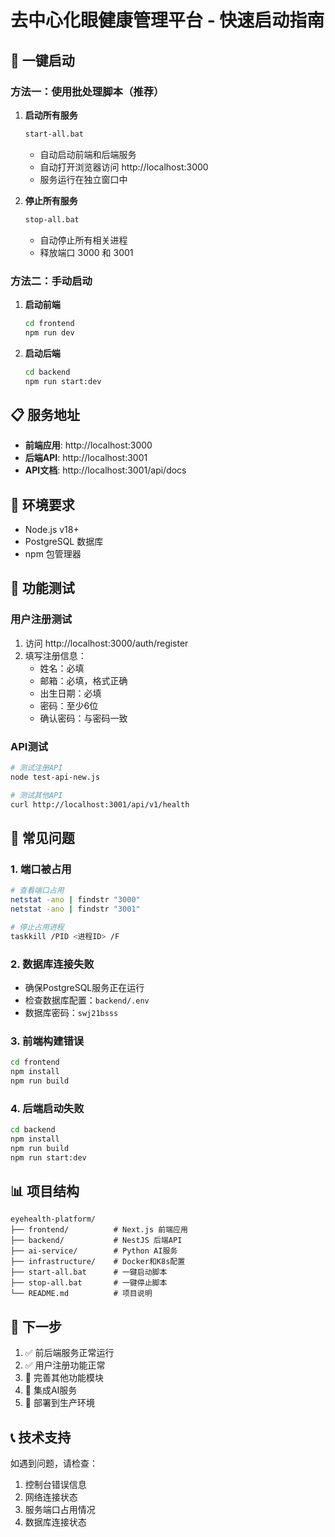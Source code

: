 # 去中心化眼健康管理平台 - 快速启动指南

## 🚀 一键启动

### 方法一：使用批处理脚本（推荐）

1. **启动所有服务**
   ```bash
   start-all.bat
   ```
   - 自动启动前端和后端服务
   - 自动打开浏览器访问 http://localhost:3000
   - 服务运行在独立窗口中

2. **停止所有服务**
   ```bash
   stop-all.bat
   ```
   - 自动停止所有相关进程
   - 释放端口 3000 和 3001

### 方法二：手动启动

1. **启动前端**
   ```bash
   cd frontend
   npm run dev
   ```

2. **启动后端**
   ```bash
   cd backend
   npm run start:dev
   ```

## 📋 服务地址

- **前端应用**: http://localhost:3000
- **后端API**: http://localhost:3001
- **API文档**: http://localhost:3001/api/docs

## 🔧 环境要求

- Node.js v18+
- PostgreSQL 数据库
- npm 包管理器

## 📝 功能测试

### 用户注册测试
1. 访问 http://localhost:3000/auth/register
2. 填写注册信息：
   - 姓名：必填
   - 邮箱：必填，格式正确
   - 出生日期：必填
   - 密码：至少6位
   - 确认密码：与密码一致

### API测试
```bash
# 测试注册API
node test-api-new.js

# 测试其他API
curl http://localhost:3001/api/v1/health
```

## 🐛 常见问题

### 1. 端口被占用
```bash
# 查看端口占用
netstat -ano | findstr "3000"
netstat -ano | findstr "3001"

# 停止占用进程
taskkill /PID <进程ID> /F
```

### 2. 数据库连接失败
- 确保PostgreSQL服务正在运行
- 检查数据库配置：`backend/.env`
- 数据库密码：`swj21bsss`

### 3. 前端构建错误
```bash
cd frontend
npm install
npm run build
```

### 4. 后端启动失败
```bash
cd backend
npm install
npm run build
npm run start:dev
```

## 📊 项目结构

```
eyehealth-platform/
├── frontend/          # Next.js 前端应用
├── backend/           # NestJS 后端API
├── ai-service/        # Python AI服务
├── infrastructure/    # Docker和K8s配置
├── start-all.bat      # 一键启动脚本
├── stop-all.bat       # 一键停止脚本
└── README.md          # 项目说明
```

## 🎯 下一步

1. ✅ 前后端服务正常运行
2. ✅ 用户注册功能正常
3. 🔄 完善其他功能模块
4. 🔄 集成AI服务
5. 🔄 部署到生产环境

## 📞 技术支持

如遇到问题，请检查：
1. 控制台错误信息
2. 网络连接状态
3. 服务端口占用情况
4. 数据库连接状态